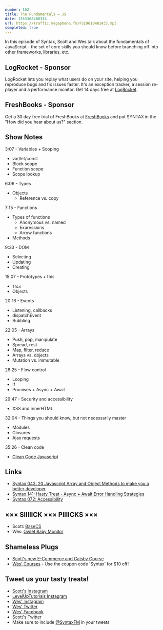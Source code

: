 ```yaml
---
number: 162
title: The Fundamentals — JS
date: 1563368400334
url: https://traffic.megaphone.fm/FSI9610481433.mp3
completed: true
---
```


In this episode of Syntax, Scott and Wes talk about the fundamentals of JavaScript - the set of core skills you should know before branching off into other frameworks, libraries, etc.

## LogRocket - Sponsor

LogRocket lets you replay what users do on your site, helping you reproduce bugs and fix issues faster. It's an exception tracker, a session re-player and a performance monitor. Get 14 days free at [LogRocket](https://logrocket.com/syntax).

## FreshBooks - Sponsor

Get a 30 day free trial of FreshBooks at [FreshBooks](https://freshbooks.com/syntax) and put SYNTAX in the "How did you hear about us?" section.

## Show Notes

3:07 - Variables + Scoping

* var/let/const
* Block scope
* Function scope
* Scope lookup

6:06 - Types

* Objects
    * Reference vs. copy

7:15 - Functions

* Types of functions
    * Anonymous vs. named
    * Expressions
    * Arrow functions
* Methods

9:33 - DOM

* Selecting
* Updating
* Creating

15:07 - Prototypes + this

* `this`
* Objects

20:16 - Events

* Listening, callbacks
* dispatchEvent
* Bubbling

22:05 - Arrays

* Push, pop, manipulate
* Spread, rest
* Map, filter, reduce
* Arrays vs. objects
* Mutation vs. immutable

26:25 - Flow control

* Looping
* If
* Promises + Async + Await

29:47 - Security and accessibility

* XSS and innerHTML

32:04 - Things you should know, but not necessarily master

* Modules
* Closures
* Ajax requests

35:26 - Clean code

* [Clean Code Javascript](https://github.com/ryanmcdermott/clean-code-javascript)

## Links
* [Syntax 043: 20 Javascript Array and Object Methods to make you a better developer](https://syntax.fm/show/043/20-javascript-array-and-object-methods-to-make-you-a-better-developer)
* [Syntax 141: Hasty Treat - Async + Await Error Handling Strategies](https://syntax.fm/show/141/hasty-treat-async-await-error-handling-strategies)
* [Syntax 072: Accessibility](https://syntax.fm/show/072/accessibility)

## ××× SIIIIICK ××× PIIIICKS ×××
* Scott: [BaseCS](https://www.codenewbie.org/basecs)
* Wes: [Owlet Baby Monitor](https://amzn.to/2Ruf8Ga)

## Shameless Plugs
* [Scott's new E-Commerce and Gatsby Course](https://www.leveluptutorials.com/pro)
* [Wes' Courses](https://wesbos.com/courses/) - Use the coupon code 'Syntax' for $10 off!

## Tweet us your tasty treats!
* [Scott's Instagram](https://www.instagram.com/stolinski/)
* [LevelUpTutorials Instagram](https://www.instagram.com/LevelUpTutorials/)
* [Wes' Instagram](https://www.instagram.com/wesbos/)
* [Wes' Twitter](https://twitter.com/wesbos)
* [Wes' Facebook](https://www.facebook.com/wesbos.developer)
* [Scott's Twitter](https://twitter.com/stolinski)
* Make sure to include [@SyntaxFM](https://twitter.com/SyntaxFM) in your tweets